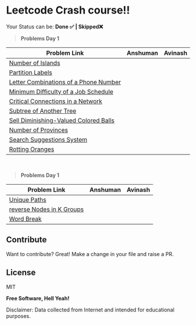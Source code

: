 # Leetcode Crash course!!

Your Status can be: **Done ✅ | Skipped❌**
<br>

> **Problems Day 1**

| Problem Link | Anshuman | Avinash |
| ------ | ------ | ------ |
| [Number of Islands](https://leetcode.com/problems/number-of-islands/)  |  |  
| [Partition Labels](https://leetcode.com/problems/partition-labels/) |  |  |
| [Letter Combinations of a Phone Number](https://leetcode.com/problems/letter-combinations-of-a-phone-number/)  |  |  |
| [Minimum Difficulty of a Job Schedule](https://leetcode.com/problems/minimum-difficulty-of-a-job-schedule/)  |  |  |
| [Critical Connections in a Network](https://leetcode.com/problems/critical-connections-in-a-network/) |  |  |
| [Subtree of Another Tree]( https://leetcode.com/problems/subtree-of-another-tree/)  |  |  |
| [Sell Diminishing-Valued Colored Balls]( https://leetcode.com/problems/sell-diminishing-valued-colored-balls/) |  |  |
| [Number of Provinces ]( https://leetcode.com/problems/number-of-provinces/) | |  |
| [Search Suggestions System]( https://leetcode.com/problems/search-suggestions-system/) | |  |
| [Rotting Oranges]( https://leetcode.com/problems/rotting-oranges/) | |  |

<br>

> **Problems Day 1**

| Problem Link | Anshuman | Avinash |
| ------ | ------ | ------ |
| [Unique Paths](https://leetcode.com/problems/unique-paths/)  |  |  
| [reverse Nodes in K Groups](4.https://leetcode.com/problems/reverse-nodes-in-k-group/) |  |  |
| [Word Break](https://leetcode.com/problems/word-break/)  |  |  |

## Contribute

Want to contribute? Great!
Make a change in your file and raise a PR.

## License

MIT

**Free Software, Hell Yeah!**

Disclaimer: Data collected from Internet and intended for educational purposes.
